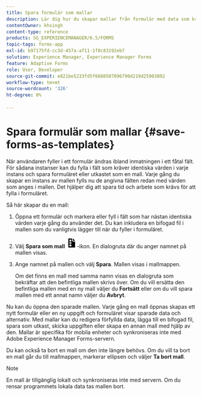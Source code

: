 ```yaml
---
title: Spara formulär som mallar
description: Lär dig hur du skapar mallar från formulär med data som krävs upprepade gånger.
contentOwner: khsingh
content-type: reference
products: SG_EXPERIENCEMANAGER/6.5/FORMS
topic-tags: forms-app
exl-id: b97175fd-cc3d-457a-af11-1f8c83192eb7
solution: Experience Manager, Experience Manager Forms
feature: Adaptive Forms
role: User, Developer
source-git-commit: e821be5233fd5f6688507096790d219d25903892
workflow-type: tm+mt
source-wordcount: '326'
ht-degree: 0%

---
```


# Spara formulär som mallar {#save-forms-as-templates}

När användaren fyller i ett formulär ändras ibland inmatningen i ett fåtal fält. För sådana instanser kan du fylla i fält som kräver identiska värden i varje instans och spara formuläret eller utkastet som en mall. Varje gång du skapar en instans av mallen fylls nu de angivna fälten redan med värden som anges i mallen. Det hjälper dig att spara tid och arbete som krävs för att fylla i formuläret.

Så här skapar du en mall:

1. Öppna ett formulär och markera eller fyll i fält som har nästan identiska värden varje gång du använder det. Du kan inkludera en bifogad fil i mallen som du vanligtvis lägger till när du fyller i formuläret.
1. Välj **Spara som mall** ![save_as_template](assets/save_as_template.png)-ikon. En dialogruta där du anger namnet på mallen visas.
1. Ange namnet på mallen och välj **Spara**. Mallen visas i mallmappen.

   Om det finns en mall med samma namn visas en dialogruta som bekräftar att den befintliga mallen skrivs över. Om du vill ersätta den befintliga mallen med en ny mall väljer du **Fortsätt** eller om du vill spara mallen med ett annat namn väljer du **Avbryt**.

Nu kan du öppna den sparade mallen. Varje gång en mall öppnas skapas ett nytt formulär eller en ny uppgift och formuläret visar sparade data och alternativ. Med mallar kan du redigera förfyllda data, lägga till en bifogad fil, spara som utkast, skicka uppgiften eller skapa en annan mall med hjälp av den. Mallar är specifika för mobila enheter och synkroniseras inte med Adobe Experience Manager Forms-servern.

Du kan också ta bort en mall om den inte längre behövs. Om du vill ta bort en mall går du till mallmappen, markerar ellipsen och väljer **Ta bort mall**.

>[!NOTE]
>
>En mall är tillgänglig lokalt och synkroniseras inte med servern. Om du rensar programmets lokala data tas mallen bort.
